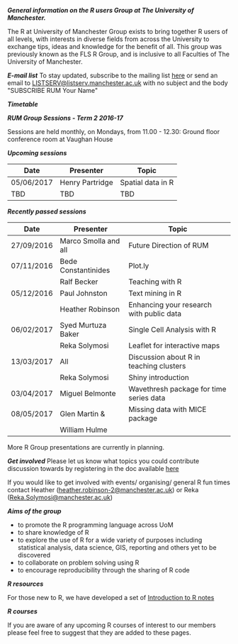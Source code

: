***General information on the R users Group at The University of Manchester.***

The R at University of Manchester Group exists to bring together R users of all levels, with interests in diverse fields from across the University to exchange tips, ideas and knowledge for the benefit of all. This group was previously known as the FLS R Group, and is inclusive to all Faculties of The University of Manchester.

***E-mail list***
To stay updated, subscribe to the mailing list [here](https://listserv.manchester.ac.uk/cgi-bin/wa?A0=RUM) or send an email to LISTSERV@listserv.manchester.ac.uk with no subject and the body "SUBSCRIBE RUM Your Name"

***Timetable***

***RUM Group Sessions - Term 2 2016-17***

Sessions are held monthly, on Mondays, from 11.00 - 12.30:
Ground floor conference room at Vaughan House

***Upcoming sessions***

| Date       | Presenter            | Topic                                    |
|------------|----------------------|------------------------------------------|
| 05/06/2017 | Henry Partridge      | Spatial data in R                        |
| TBD        |      TBD             |              TBD                         |

***Recently passed sessions***

| Date       | Presenter            | Topic                                    |
|------------|----------------------|------------------------------------------|
| 27/09/2016 | Marco Smolla and all | Future Direction of RUM                  |
| 07/11/2016 | Bede Constantinides  | Plot.ly                                  |
|            | Ralf Becker          | Teaching with R                          |
| 05/12/2016 | Paul Johnston        | Text mining in R                         |
|            | Heather Robinson     | Enhancing your research with public data |
| 06/02/2017 | Syed Murtuza Baker   | Single Cell Analysis with R              |
|            | Reka Solymosi        | Leaflet for interactive maps             |
| 13/03/2017 | All                  | Discussion about R in teaching clusters  |
|            | Reka Solymosi        | Shiny introduction                       |
| 03/04/2017 | Miguel Belmonte      | Wavethresh package for time series data  |
| 08/05/2017 | Glen Martin &        | Missing data with MICE package           |
|            | William Hulme        |                                          |

More R Group presentations are currently in planning.

***Get involved***
Please let us know what topics you could contribute discussion towards by registering in the doc available [here](https://docs.google.com/spreadsheets/d/1hgfJAesxnmtkBjx5fNHAAdguUIb0AJEvIb6ygCNG4IM/edit#gid=0)

If you would like to get involved with events/ organising/ general R fun times contact Heather (heather.robinson-2@manchester.ac.uk) or Reka (Reka.Solymosi@manchester.ac.uk)

***Aims of the group***

- to promote the R programming language across UoM
- to share knowledge of R
- to explore the use of R for a wide variety of purposes including statistical analysis, data science, GIS, reporting and others yet to be discovered
- to collaborate on problem solving using R
- to encourage reproducibility through the sharing of R code

***R resources***

For those new to R, we have developed a set of [Introduction to R notes](https://github.com/RUMgroup/introduction_2_R)

***R courses***

If you are aware of any upcoming R courses of interest to our members please feel free to suggest that they are added to these pages.
